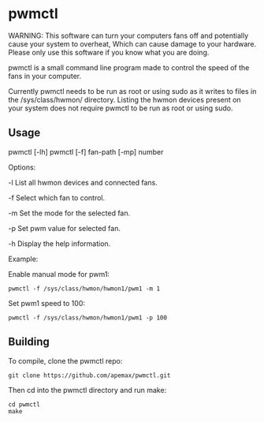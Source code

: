 # pwmctl

WARNING: This software can turn your computers fans off and potentially cause your system to overheat, Which can cause damage to your hardware. Please only use this software if you know what you are doing.

pwmctl is a small command line program made to control the speed of the fans in your computer.

Currently pwmctl needs to be run as root or using sudo as it writes to files in the /sys/class/hwmon/ directory. Listing the hwmon devices present on your system does not require pwmctl to be run as root or using sudo.

## Usage

pwmctl [-lh]
pwmctl [-f] fan-path [-mp] number

Options:

-l   List all hwmon devices and connected fans.

-f   Select which fan to control.

-m   Set the mode for the selected fan.

-p   Set pwm value for selected fan.

-h   Display the help information.

Example:

Enable manual mode for pwm1:

~~~
pwmctl -f /sys/class/hwmon/hwmon1/pwm1 -m 1
~~~

Set pwm1 speed to 100:

~~~
pwmctl -f /sys/class/hwmon/hwmon1/pwm1 -p 100
~~~


## Building

To compile, clone the pwmctl repo:

~~~
git clone https://github.com/apemax/pwmctl.git
~~~

Then cd into the pwmctl directory and run make:

~~~
cd pwmctl
make
~~~